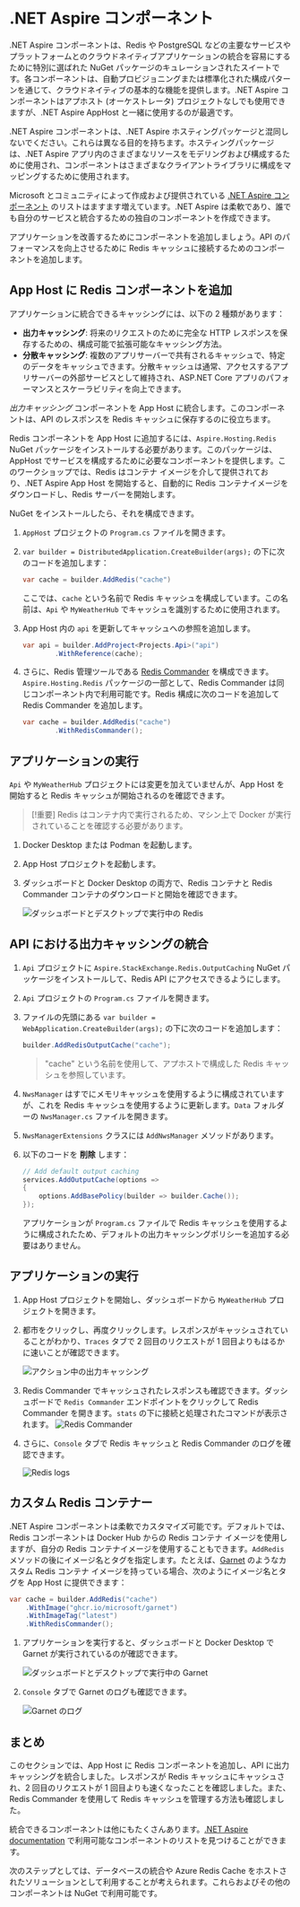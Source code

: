 # .NET Aspire コンポーネント

.NET Aspire コンポーネントは、Redis や PostgreSQL などの主要なサービスやプラットフォームとのクラウドネイティブアプリケーションの統合を容易にするために特別に選ばれた NuGet パッケージのキュレーションされたスイートです。各コンポーネントは、自動プロビジョニングまたは標準化された構成パターンを通じて、クラウドネイティブの基本的な機能を提供します。.NET Aspire コンポーネントはアプホスト (オーケストレータ) プロジェクトなしでも使用できますが、.NET Aspire AppHost と一緒に使用するのが最適です。

.NET Aspire コンポーネントは、.NET Aspire ホスティングパッケージと混同しないでください。これらは異なる目的を持ちます。ホスティングパッケージは、.NET Aspire アプリ内のさまざまなリソースをモデリングおよび構成するために使用され、コンポーネントはさまざまなクライアントライブラリに構成をマッピングするために使用されます。

Microsoft とコミュニティによって作成および提供されている  [.NET Aspire コンポーネント](https://learn.microsoft.com/dotnet/aspire/fundamentals/components-overview?tabs=dotnet-cli#available-components) のリストはますます増えています。.NET Aspire は柔軟であり、誰でも自分のサービスと統合するための独自のコンポーネントを作成できます。

アプリケーションを改善するためにコンポーネントを追加しましょう。API のパフォーマンスを向上させるために Redis キャッシュに接続するためのコンポーネントを追加します。

## App Host に Redis コンポーネントを追加

アプリケーションに統合できるキャッシングには、以下の 2 種類があります：

- **出力キャッシング**: 将来のリクエストのために完全な HTTP レスポンスを保存するための、構成可能で拡張可能なキャッシング方法。
- **分散キャッシング**: 複数のアプリサーバーで共有されるキャッシュで、特定のデータをキャッシュできます。分散キャッシュは通常、アクセスするアプリサーバーの外部サービスとして維持され、ASP.NET Core アプリのパフォーマンスとスケーラビリティを向上できます。

_出力キャッシング_ コンポーネントを App Host に統合します。このコンポーネントは、API のレスポンスを Redis キャッシュに保存するのに役立ちます。

Redis コンポーネントを App Host に追加するには、`Aspire.Hosting.Redis` NuGet パッケージをインストールする必要があります。このパッケージは、AppHost でサービスを構成するために必要なコンポーネントを提供します。このワークショップでは、Redis はコンテナ イメージを介して提供されており、.NET Aspire App Host を開始すると、自動的に Redis コンテナイメージをダウンロードし、Redis サーバーを開始します。

NuGet をインストールしたら、それを構成できます。

1. `AppHost` プロジェクトの `Program.cs` ファイルを開きます。
1. `var builder = DistributedApplication.CreateBuilder(args);` の下に次のコードを追加します：

	```csharp
	var cache = builder.AddRedis("cache")
	```
	ここでは、`cache` という名前で Redis キャッシュを構成しています。この名前は、`Api` や `MyWeatherHub` でキャッシュを識別するために使用されます。
1. App Host 内の `api` を更新してキャッシュへの参照を追加します。

	```csharp
	var api = builder.AddProject<Projects.Api>("api")
			.WithReference(cache);
	```

1. さらに、Redis 管理ツールである [Redis Commander](https://joeferner.github.io/redis-commander/) を構成できます。`Aspire.Hosting.Redis` パッケージの一部として、Redis Commander は同じコンポーネント内で利用可能です。Redis 構成に次のコードを追加して Redis Commander を追加します。

	```csharp
	var cache = builder.AddRedis("cache")
			.WithRedisCommander();
	```

## アプリケーションの実行

`Api` や `MyWeatherHub` プロジェクトには変更を加えていませんが、App Host を開始すると Redis キャッシュが開始されるのを確認できます。

> [!重要]
> Redis はコンテナ内で実行されるため、マシン上で Docker が実行されていることを確認する必要があります。

1. Docker Desktop または Podman を起動します。
1. App Host プロジェクトを起動します。
1. ダッシュボードと Docker Desktop の両方で、Redis コンテナと Redis Commander コンテナのダウンロードと開始を確認できます。

	![ダッシュボードとデスクトップで実行中の Redis](./../../media/redis-started.png)

## API における出力キャッシングの統合

1. `Api` プロジェクトに `Aspire.StackExchange.Redis.OutputCaching` NuGet パッケージをインストールして、Redis API にアクセスできるようにします。
1. `Api` プロジェクトの `Program.cs` ファイルを開きます。
1. ファイルの先頭にある `var builder = WebApplication.CreateBuilder(args);` の下に次のコードを追加します：

	```csharp
	builder.AddRedisOutputCache("cache");
	```

	> "cache" という名前を使用して、アプホストで構成した Redis キャッシュを参照しています。

1. `NwsManager` はすでにメモリキャッシュを使用するように構成されていますが、これを Redis キャッシュを使用するように更新します。`Data` フォルダーの `NwsManager.cs` ファイルを開きます。
1. `NwsManagerExtensions` クラスには `AddNwsManager` メソッドがあります。
1. 以下のコードを **削除** します：

	```csharp
	// Add default output caching
	services.AddOutputCache(options =>
	{
		options.AddBasePolicy(builder => builder.Cache());
	});
	```

	アプリケーションが `Program.cs` ファイルで Redis キャッシュを使用するように構成されたため、デフォルトの出力キャッシングポリシーを追加する必要はありません。


## アプリケーションの実行
1. App Host プロジェクトを開始し、ダッシュボードから `MyWeatherHub` プロジェクトを開きます。
1. 都市をクリックし、再度クリックします。レスポンスがキャッシュされていることがわかり、`Traces` タブで 2 回目のリクエストが 1 回目よりもはるかに速いことが確認できます。

	![アクション中の出力キャッシング](./../../media/output-caching.png)

1. Redis Commander でキャッシュされたレスポンスも確認できます。ダッシュボードで `Redis Commander` エンドポイントをクリックして Redis Commander を開きます。`stats` の下に接続と処理されたコマンドが表示されます。
	![Redis Commander](./../../media/redis-commander.png)
1. さらに、`Console` タブで Redis キャッシュと Redis Commander のログを確認できます。

	![Redis logs](./../../media/redis-logs.png)


## カスタム Redis コンテナー

.NET Aspire コンポーネントは柔軟でカスタマイズ可能です。デフォルトでは、Redis コンポーネントは Docker Hub からの Redis コンテナ イメージを使用しますが、自分の Redis コンテナイメージを使用することもできます。`AddRedis` メソッドの後にイメージ名とタグを指定します。たとえば、[Garnet](https://github.com/microsoft/garnet) のようなカスタム Redis コンテナ イメージを持っている場合、次のようにイメージ名とタグを App Host に提供できます：

```csharp
var cache = builder.AddRedis("cache")
	.WithImage("ghcr.io/microsoft/garnet")
	.WithImageTag("latest")
	.WithRedisCommander();
```

1. アプリケーションを実行すると、ダッシュボードと Docker Desktop で Garnet が実行されているのが確認できます。

	![ダッシュボードとデスクトップで実行中の Garnet](./../../media/garnet-started.png)
1. `Console` タブで Garnet のログも確認できます。

	![Garnet のログ](./../../media/garnet-logs.png)


## まとめ
このセクションでは、App Host に Redis コンポーネントを追加し、API に出力キャッシングを統合しました。レスポンスが Redis キャッシュにキャッシュされ、2 回目のリクエストが 1 回目よりも速くなったことを確認しました。また、Redis Commander を使用して Redis キャッシュを管理する方法も確認しました。

統合できるコンポーネントは他にもたくさんあります。[.NET Aspire documentation](https://learn.microsoft.com/dotnet/aspire/fundamentals/components-overview?tabs=dotnet-cli#available-components) で利用可能なコンポーネントのリストを見つけることができます。

次のステップとしては、データベースの統合や Azure Redis Cache をホストされたソリューションとして利用することが考えられます。これらおよびその他のコンポーネントは NuGet で利用可能です。
